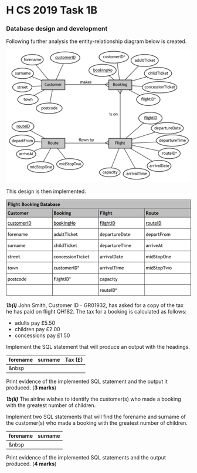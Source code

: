 # H CS 2019 Task 1B

### Database design and development

Following further analysis the entity-relationship diagram below is created.

![ERD](assets/ERD.png)

This design is then implemented.

![Table](assets/Table.png)

___1b(i)___ John Smith, Customer ID - GR01932, has asked for a copy of the tax he has paid on flight QH182. The tax for a booking is calculated as follows:

* adults pay £5.50 
* children pay £2.00 
* concessions pay £1.50 

Implement the SQL statement that will produce an output with the headings.

| forename | surname | Tax (£) |
| --- | --- | --- |
| &nbsp |   |     |


Print evidence of the implemented SQL statement and the output it produced. (__3 marks__) 

___1b(ii)___ The airline wishes to identify the customer(s) who made a booking with the greatest number of children.

Implement two SQL statements that will find the forename and surname of the customer(s) who made a booking with the greatest number of children. 

| forename | surname |
| --- | --- |
| &nbsp |   |

Print evidence of the implemented SQL statements and the output produced. (__4 marks__) 